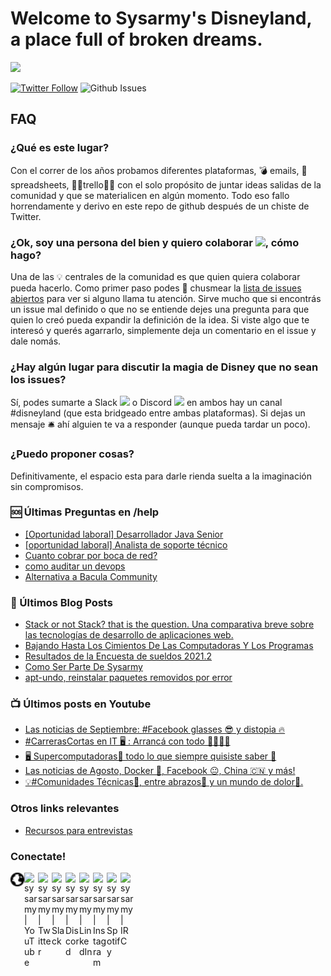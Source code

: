 # Welcome to Sysarmy's Disneyland, a place full of broken dreams.
<img src="https://raw.githubusercontent.com/sysarmy/disneyland/master/misc/images/banner_sysarmy.png">

[![Twitter Follow](https://img.shields.io/twitter/follow/sysarmy?color=1DA1F2&logo=twitter&style=for-the-badge)](https://twitter.com/intent/follow?original_referer=https%3A%2F%2Fgithub.com%2Fsysarmy&screen_name=sysarmy)
![Github Issues](https://img.shields.io/github/issues/sysarmy/disneyland?label=geniales%20ideas%20Pendientes&style=for-the-badge&logoWitdh=50) 

## FAQ

### ¿Qué es este lugar?

Con el correr de los años probamos diferentes plataformas, 💣 emails, 💩 spreadsheets, 💩💩trello💩💩 con el solo propósito de juntar ideas salidas de la comunidad y que se materialicen en algún momento. Todo eso fallo horrendamente y derivo en este repo de github después de un chiste de Twitter. 

### ¿Ok, soy una persona del bien y quiero colaborar <img src="https://raw.githubusercontent.com/sysarmy/disneyland/master/misc/images/shovel.png" width="24">, cómo hago?


Una de las 💡 centrales de la comunidad es que quien quiera colaborar pueda hacerlo. Como primer paso podes 🔎 chusmear la [lista de issues abiertos](https://github.com/sysarmy/disneyland/issues) para ver si alguno llama tu atención. Sirve mucho que si encontrás un issue mal definido o que no se entiende dejes una pregunta para que quien lo creó pueda expandir la definición de la idea. Si viste algo que te interesó y querés agarrarlo, simplemente deja un comentario en el issue y dale nomás.

### ¿Hay algún lugar para discutir la magia de Disney que no sean los issues?

Sí, podes sumarte a Slack [<img width="15px" src="https://cdn.jsdelivr.net/npm/simple-icons@v3/icons/slack.svg" />][slack]
 o Discord [<img width="15px" src="https://cdn.jsdelivr.net/npm/simple-icons@v3/icons/discord.svg" />][discord] en ambos hay un canal #disneyland (que esta bridgeado entre ambas plataformas). Si dejas un mensaje 🛎️ ahí alguien te va a responder (aunque pueda tardar un poco).

### ¿Puedo proponer cosas?

Definitivamente, el espacio esta para darle rienda suelta a la imaginación sin compromisos.

### 🆘 Últimas Preguntas en /help

<!-- HELP:START -->
- [[Oportunidad laboral] Desarrollador Java Senior](https://help.sysarmy.com/discussion/4850/oportunidad-laboral-desarrollador-java-senior)
- [[oportunidad laboral] Analista de soporte técnico](https://help.sysarmy.com/discussion/4849/oportunidad-laboral-analista-de-soporte-tecnico)
- [Cuanto cobrar por boca de red?](https://help.sysarmy.com/discussion/4848/cuanto-cobrar-por-boca-de-red)
- [como auditar un devops](https://help.sysarmy.com/discussion/4847/como-auditar-un-devops)
- [Alternativa a Bacula Community](https://help.sysarmy.com/discussion/4846/alternativa-a-bacula-community)
<!-- HELP:END -->

### 📕 Últimos Blog Posts

<!-- BLOG-POST-LIST:START -->
- [Stack or not Stack? that is the question. Una comparativa breve sobre las tecnologías de desarrollo de aplicaciones web.](https://sysarmy.com/blog/posts/comparativa-web-stacks/)
- [Bajando Hasta Los Cimientos De Las Computadoras Y Los Programas](https://sysarmy.com/blog/posts/bajando-hasta-los-cimientos/)
- [Resultados de la Encuesta de sueldos 2021.2](https://sysarmy.com/blog/posts/resultados-de-la-encuesta-de-sueldos-2021-2/)
- [Como Ser Parte De Sysarmy](https://sysarmy.com/blog/posts/como-ser-parte-de-sysarmy/)
- [apt-undo, reinstalar paquetes removidos por error](https://sysarmy.com/blog/posts/apt-undo/)
<!-- BLOG-POST-LIST:END -->

### 📺 Últimos posts en Youtube

<!-- YOUTUBE:START -->
- [Las noticias de Septiembre: #Facebook glasses 😎 y distopia 🔥](https://www.youtube.com/watch?v=HR20B4RA6rM)
- [#CarrerasCortas en IT 🖥️  : Arrancá con todo 🏃‍♂️🏃‍♀️](https://www.youtube.com/watch?v=K2mOiN-Pxbk)
- [🖥️ Supercomputadoras🚀 todo lo que siempre quisiste saber 🚄](https://www.youtube.com/watch?v=rkK-xERMeHk)
- [Las noticias de Agosto, Docker 🚢, Facebook 😐, China 🇨🇳  y más!](https://www.youtube.com/watch?v=SWB51yR6oFQ)
- [💡#Comunidades Técnicas📖, entre abrazos🦄 y un mundo de dolor🥃.](https://www.youtube.com/watch?v=nGwjMg_t5wc)
<!-- YOUTUBE:END -->

### Otros links relevantes
- [Recursos para entrevistas](https://github.com/Olshansk/interview)

### Conectate!

[<img align="left" alt="sysarmy" width="22px" src="https://raw.githubusercontent.com/iconic/open-iconic/master/svg/globe.svg" />][website]
[<img align="left" alt="sysarmy | YouTube" width="22px" src="https://cdn.jsdelivr.net/npm/simple-icons@v3/icons/youtube.svg" />][youtube]
[<img align="left" alt="sysarmy | Twitter" width="22px" src="https://cdn.jsdelivr.net/npm/simple-icons@v3/icons/twitter.svg" />][twitter]
[<img align="left" alt="sysarmy | Slack" width="22px" src="https://cdn.jsdelivr.net/npm/simple-icons@v3/icons/slack.svg" />][slack]
[<img align="left" alt="sysarmy | Discord" width="22px" src="https://cdn.jsdelivr.net/npm/simple-icons@v3/icons/discord.svg" />][discord]
[<img align="left" alt="sysarmy | LinkedIn" width="22px" src="https://cdn.jsdelivr.net/npm/simple-icons@v3/icons/linkedin.svg" />][linkedin]
[<img align="left" alt="sysarmy | Instagram" width="22px" src="https://cdn.jsdelivr.net/npm/simple-icons@v3/icons/instagram.svg" />][instagram]
[<img align="left" alt="sysarmy | Spotify" width="22px" src="https://cdn.jsdelivr.net/npm/simple-icons@v3/icons/spotify.svg" />][spotify]
[<img align="left" alt="sysarmy | IRC" width="22px" src="https://cdn.jsdelivr.net/npm/simple-icons@v3/icons/wechat.svg" />][irc]


[website]: https://sysarmy.com
[slack]: https://sysar.my/slack
[discord]: https://sysar.my/discord 
[blog]: https://sysarmy.com/blog
[twitter]: https://twitter.com/sysarmy
[youtube]: https://youtube.com/sysarmyar
[spotify]: https://sysar.my/spotify
[instagram]: https://www.instagram.com/sysarmy/
[linkedin]: https://www.linkedin.com/groups/4736196
[irc]: https://webchat.freenode.net/?channels=#sysarmy
[icons]: https://simpleicons.org
